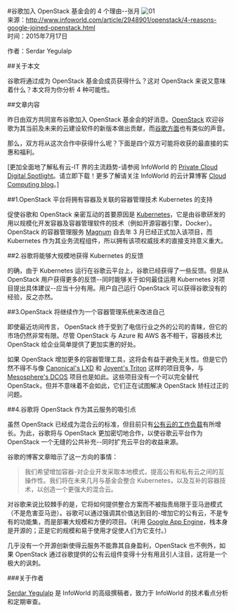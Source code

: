 #谷歌加入 OpenStack 基金会的 4 个理由--张月
![01](images/openstack-01.jpg)  
来源：http://www.infoworld.com/article/2948901/openstack/4-reasons-google-joined-openstack.html    
时间：2015年7月17日  

作者：Serdar Yegulalp  

##关于本文

谷歌将通过成为 OpenStack 基金会成员获得什么？这对 OpenStack 来说又意味着什么？本文将为你分析 4 种可能性。

##文章内容

昨日由双方共同宣布谷歌加入 OpenStack 基金会的好消息。[OpenStack](http://www.openstack.org/blog/2015/07/google-bringing-container-expertise-to-openstack/) 欢迎谷歌为其当前及未来的云建设软件的新版本做出贡献，而[谷歌方面](http://googlecloudplatform.blogspot.com/2015/07/Containers-Private-Cloud-Google-Sponsors-OpenStack-Foundation.html)也有类似的声音。

那么，双方将从这次合作中获得什么呢？下面是四个双方可能将收获的最直接的实惠和福利。

[更加全面地了解私有云-IT 界的主流趋势-请参阅 InfoWorld 的 [Private Cloud Digital Spotlight](http://www.infoworld.com/resources/16293/private-cloud/download-the-private-cloud-digital-spotlight#tk.ifw-infsb)。请立即下载！更多了解请关注 InfoWorld 的云计算博客 [Cloud Computing blog](http://www.infoworld.com/blog/cloud-computing/#tk.ifw-infsb)。]

##1.OpenStack 平台将拥有容器及关联的容器管理技术 Kubernetes 的支持

促使谷歌和 OpenStack 亲密互动的首要原因是 [Kubernetes](http://www.infoworld.com/article/2608021/paas/google-plunges-in-to-docker-management.html)，它是由谷歌研发的用以规模化开发容器及容器管理软件的技术（例如开源容器引擎，Docker）。OpenStack 的容器管理服务 [Magnum](https://wiki.openstack.org/wiki/Magnum) 自去年 3 月已经正式加入该项目，而 Kubernetes 作为其业务流程组件，所以拥有该项权威技术的直接支持意义重大。

##2.谷歌将能够大规模地获得 Kubernetes 的反馈

的确，由于 Kubernetes 运行在谷歌云平台上，谷歌已经获得了一些反馈。但是从 OpenStack 用户获得更多的反馈--同时能够关于如何最佳运用 Kubernetes 对项目提出具体建议--应当十分有用。用户自己运行 OpenStack 可以获得谷歌没有的经验，反之亦然。

##3.OpenStack 将继续作为一个容器管理系统来改进自己

即使最近坊间传言， OpenStack 终于受到了电信行业之外的公司的青睐，但它的市场仍然非常有限。尽管 OpenStack 与 Azure 和 AWS 各不相干，容器技术比 OpenStack 给企业简单提供了更加实惠的好处。

如果 OpenStack 增加更多的容器管理工具，这将会有益于避免无关性。但是它仍然不得不与像  [Canonical's LXD](http://www.infoworld.com/article/2843865/virtualization/canonicals-lxd-turns-docker-into-vm.html) 和  [Joyent's Triton](http://www.infoworld.com/article/2937694/application-virtualization/joyent-hits-the-sweet-spot-between-containers-vms-for-ubuntu.html) 这样的项目竞争，与 [Mesosphere's DCOS](http://www.infoworld.com/article/2933324/data-center/mesosphere-os-manages-entire-data-centers-with-one-click.html) 项目也是如此。这些项目没有一个可以完全替代 OpenStack，但并不意味着不会如此，它们正在试图解决 OpenStack 矫枉过正的问题。

##4.谷歌将 OpenStack 作为其云服务的吸引点

虽然 OpenStack 已经成为混合云的标准，但目前只有[公有云的工作负载](http://www.infoworld.com/article/2919272/openstack/openstack-cant-carry-the-private-cloud-without-aws.html)有所增长。为此，谷歌将与 OpenStack 更加密切地合作，以使谷歌云平台作为 OpenStack 一个无缝的公共补充--同时扩充云平台的收益来源。

谷歌的博客文章暗示了这一方向的事情：


> 我们希望增加容器-对企业开发采取本地模式，提高公有和私有云之间的互操作性。我们将在未来几月与基金会整合 Kubernetes，以及互补的容器技术，以创造一个更强大的混合云。

对谷歌来说比较棘手的是，它将如何提供整合方案而不被指责局限于亚马逊模式（不是危害亚马逊）。谷歌可以通过强调其价值达到目的-增加它的公有云，不是专有的功能集，而是部署大规模和方便的项目。（利用 [Google App Engine](http://www.infoworld.com/article/2931078/cloud-computing/dive-into-google-cloud-and-app-engine.html)，栈本身是开源的；正是它的规模和易于使用才促使人们为它支付。）

几乎没有一个开源创新使得云服务不能靠其自身盈利，OpenStack 也不例外，如果 OpenStack 通过谷歌提供的公有云组件变得十分有用且引人注目，这将是一个极大的讽刺。

###关于作者

[Serdar Yegulalp](http://www.infoworld.com/author/Serdar-Yegulalp/) 是 InfoWorld 的高级撰稿者，致力于 InfoWorld 的技术看点分析和定期审查。







